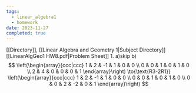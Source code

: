 ```yaml
---
tags:
  - linear_algebra1
  - homework
date: 2023-11-27
completed: true
---
```

[[Directory]], [[Linear Algebra and Geometry 1|Subject Directory]]
[[LinearAlgGeo1 HW8.pdf|Problem Sheet]]
1. 
a)skip
b)
$$
\left(\begin{array}{ccc|ccc}
1 & 2 & -1 & 1 & 0 & 0 \\
0 & 0 & 1 & 0 & 1 & 0 \\
2 & 4 & 0 & 0 & 0 & 1 
\end{array}\right)
\to{\text{R3-2R1}}
\left(\begin{array}{ccc|ccc}
1 & 2 & -1 & 1 & 0 & 0 \\
0 & 0 & 1 & 0 & 1 & 0 \\
0 & 0 & 2 & -2 & 0 & 1
\end{array}\right)
$$

